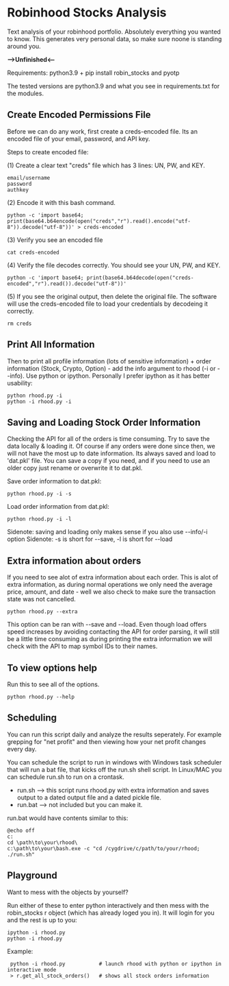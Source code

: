 # Robinhood Stocks Analysis

Text analysis of your robinhood portfolio. Absolutely everything you wanted to know. This generates very personal data, so make sure noone is standing around you.

**-->Unfinished<--**

Requirements: python3.9 + pip install robin_stocks and pyotp

The tested versions are python3.9 and what you see in requirements.txt for the modules.

## Create Encoded Permissions File

Before we can do any work, first create a creds-encoded file. Its an encoded file of your email, password, and API key.

Steps to create encoded file:

(1) Create a clear text "creds" file which has 3 lines: UN, PW, and KEY.

    email/username
    password
    authkey

(2) Encode it with this bash command.

    python -c 'import base64; print(base64.b64encode(open("creds","r").read().encode("utf-8")).decode("utf-8"))' > creds-encoded

(3) Verify you see an encoded file

    cat creds-encoded

(4) Verify the file decodes correctly. You should see your UN, PW, and KEY.

    python -c 'import base64; print(base64.b64decode(open("creds-encoded","r").read()).decode("utf-8"))'

(5) If you see the original output, then delete the original file. The software will use the creds-encoded file to load your credentials by decodeing it correctly.

    rm creds

## Print All Information

Then to print all profile information (lots of sensitive information) + order information (Stock, Crypto, Option) - add the info argument to rhood (-i or --info). Use python or ipython. Personally I prefer ipython as it has better usability:

    python rhood.py -i
    python -i rhood.py -i

## Saving and Loading Stock Order Information

Checking the API for all of the orders is time consuming. Try to save the data locally & loading it. Of course if any orders were done since then, we will not have the most up to date information. Its always saved and load to 'dat.pkl' file. You can save a copy if you need, and if you need to use an older copy just rename or overwrite it to dat.pkl.

Save order information to dat.pkl:

    python rhood.py -i -s

Load order information from dat.pkl:

    python rhood.py -i -l

Sidenote: saving and loading only makes sense if you also use --info/-i option 
Sidenote: -s is short for --save, -l is short for --load

## Extra information about orders

If you need to see alot of extra information about each order. This is alot of extra information, as during normal operations we only need the average price, amount, and date - well we also check to make sure the transaction state was not cancelled.

    python rhood.py --extra

This option can be ran with --save and --load. Even though load offers speed increases by avoiding contacting the API for order parsing, it will still be a little time consuming as during printing the extra information we will check with the API to map symbol IDs to their names.

## To view options help

Run this to see all of the options.

    python rhood.py --help

## Scheduling

You can run this script daily and analyze the results seperately. For example grepping for "net profit" and then viewing how your net profit changes every day.

You can schedule the script to run in windows with Windows task scheduler that will run a bat file, that kicks off the run.sh shell script. In Linux/MAC you can schedule run.sh to run on a crontask.

* run.sh --> this script runs rhood.py with extra information and saves output to a dated output file and a dated pickle file.
* run.bat --> not included but you can make it.

run.bat would have contents similar to this:

    @echo off
    c:
    cd \path\to\your\rhood\
    c:\path\to\your\bash.exe -c "cd /cygdrive/c/path/to/your/rhood; ./run.sh"

## Playground

Want to mess with the objects by yourself?

Run either of these to enter python interactively and then mess with the robin_stocks r object (which has already loged you in). It will login for you and the rest is up to you:

    ipython -i rhood.py
    python -i rhood.py

Example:

     python -i rhood.py           # launch rhood with python or ipython in interactive mode
     > r.get_all_stock_orders()   # shows all stock orders information